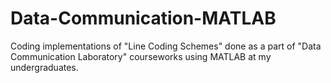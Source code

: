 # Data-Communication-MATLAB
Coding implementations of "Line Coding Schemes"  done as a part of "Data Communication Laboratory" courseworks using MATLAB at my undergraduates.
